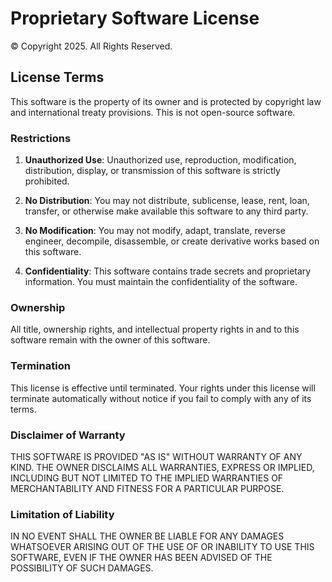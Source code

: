 # Proprietary Software License

© Copyright 2025. All Rights Reserved.

## License Terms

This software is the property of its owner and is protected by copyright law and international treaty provisions. This is not open-source software.

### Restrictions

1. **Unauthorized Use**: Unauthorized use, reproduction, modification, distribution, display, or transmission of this software is strictly prohibited.

2. **No Distribution**: You may not distribute, sublicense, lease, rent, loan, transfer, or otherwise make available this software to any third party.

3. **No Modification**: You may not modify, adapt, translate, reverse engineer, decompile, disassemble, or create derivative works based on this software.

4. **Confidentiality**: This software contains trade secrets and proprietary information. You must maintain the confidentiality of the software.

### Ownership

All title, ownership rights, and intellectual property rights in and to this software remain with the owner of this software.

### Termination

This license is effective until terminated. Your rights under this license will terminate automatically without notice if you fail to comply with any of its terms.

### Disclaimer of Warranty

THIS SOFTWARE IS PROVIDED "AS IS" WITHOUT WARRANTY OF ANY KIND. THE OWNER DISCLAIMS ALL WARRANTIES, EXPRESS OR IMPLIED, INCLUDING BUT NOT LIMITED TO THE IMPLIED WARRANTIES OF MERCHANTABILITY AND FITNESS FOR A PARTICULAR PURPOSE.

### Limitation of Liability

IN NO EVENT SHALL THE OWNER BE LIABLE FOR ANY DAMAGES WHATSOEVER ARISING OUT OF THE USE OF OR INABILITY TO USE THIS SOFTWARE, EVEN IF THE OWNER HAS BEEN ADVISED OF THE POSSIBILITY OF SUCH DAMAGES.